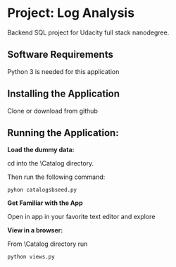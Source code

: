 # Project: Log Analysis

Backend SQL project for Udacity full stack nanodegree.

## Software Requirements

Python 3 is needed for this application 

## Installing the Application

Clone or download from github

## Running the Application:


**Load the dummy data:**

cd into the \Catalog directory.

Then run the following command:

`pyhon catalogsbseed.py`

**Get Familiar with the App**

Open in app in your favorite text editor and explore

**View in a browser:**

From \Catalog directory run

`python views.py`

